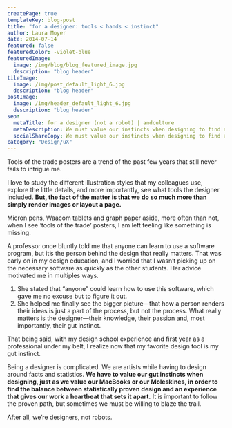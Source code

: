 ```yaml
---
createPage: true
templateKey: blog-post
title: "for a designer: tools < hands < instinct"
author: Laura Moyer
date: 2014-07-14
featured: false
featuredColor: -violet-blue
featuredImage:
  image: /img/blog/blog_featured_image.jpg
  description: "blog header"
tileImage:
  image: /img/post_default_light_6.jpg
  description: "blog header"
postImage:
  image: /img/header_default_light_6.jpg
  description: "blog header"
seo:
  metaTitle: for a designer (not a robot) | andculture
  metaDescription: We must value our instincts when designing to find a balance between data-backed decisions and breathing unique life into the experience.
  socialShareCopy: We must value our instincts when designing to find a balance between data-backed decisions and breathing unique life into the experience.
category: "Design/uX"
---
```

Tools of the trade posters are a trend of the past few years that still never fails to intrigue me.

I love to study the different illustration styles that my colleagues use, explore the little details, and more importantly, see what tools the designer included. **But, the fact of the matter is that we do so much more than simply render images or layout a page.**

Micron pens, Waacom tablets and graph paper aside, more often than not, when I see ‘tools of the trade’ posters, I am left feeling like something is missing.

A professor once bluntly told me that anyone can learn to use a software program, but it’s the person behind the design that really matters. That was early on in my design education, and I worried that I wasn’t picking up on the necessary software as quickly as the other students. Her advice motivated me in multiples ways.

1. She stated that “anyone” could learn how to use this software, which gave me no excuse but to figure it out.
2. She helped me finally see the bigger picture—that how a person renders their ideas is just a part of the process, but not the process. What really matters is the designer—their knowledge, their passion and, most importantly, their gut instinct.

That being said, with my design school experience and first year as a professional under my belt, I realize now that my favorite design tool is my gut instinct.

Being a designer is complicated. We are artists while having to design around facts and statistics. **We have to value our gut instincts when designing, just as we value our MacBooks or our Moleskines, in order to find the balance between statistically proven design and an experience that gives our work a heartbeat that sets it apart.** It is important to follow the proven path, but sometimes we must be willing to blaze the trail.

After all, we’re designers, not robots.